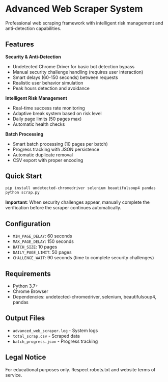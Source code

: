 # Advanced Web Scraper System

Professional web scraping framework with intelligent risk management and anti-detection capabilities.

## Features

**Security & Anti-Detection**
- Undetected Chrome Driver for basic bot detection bypass
- Manual security challenge handling (requires user interaction)
- Smart delays (60-150 seconds) between requests
- Realistic user behavior simulation
- Peak hours detection and avoidance

**Intelligent Risk Management**
- Real-time success rate monitoring
- Adaptive break system based on risk level
- Daily page limits (50 pages max)
- Automatic health checks

**Batch Processing**
- Smart batch processing (10 pages per batch)
- Progress tracking with JSON persistence
- Automatic duplicate removal
- CSV export with proper encoding

## Quick Start

```bash
pip install undetected-chromedriver selenium beautifulsoup4 pandas
python scrap.py
```

**Important**: When security challenges appear, manually complete the verification before the scraper continues automatically.

## Configuration

- `MIN_PAGE_DELAY`: 60 seconds
- `MAX_PAGE_DELAY`: 150 seconds  
- `BATCH_SIZE`: 10 pages
- `DAILY_PAGE_LIMIT`: 50 pages
- `CHALLENGE_WAIT`: 90 seconds (time to complete security challenges)

## Requirements

- Python 3.7+
- Chrome Browser
- Dependencies: undetected-chromedriver, selenium, beautifulsoup4, pandas

## Output Files

- `advanced_web_scraper.log` - System logs
- `total_scrap.csv` - Scraped data
- `batch_progress.json` - Progress tracking

## Legal Notice

For educational purposes only. Respect robots.txt and website terms of service. 